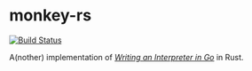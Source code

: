 # monkey-rs

[![Build Status](https://travis-ci.org/cthwaite/monkey-rs.svg?branch=master)](https://travis-ci.org/cthwaite/monkey-rs)

A(nother) implementation of *[Writing an Interpreter in Go](https://interpreterbook.com/)* in Rust.